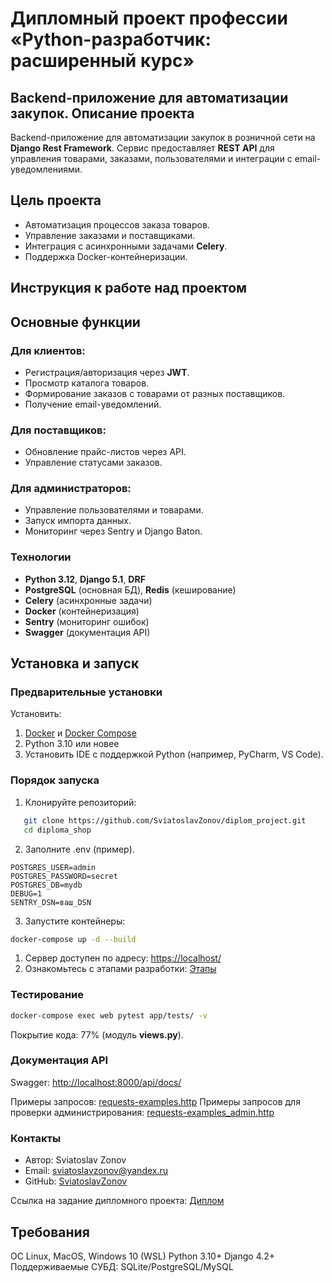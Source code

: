 
# Дипломный проект профессии «Python-разработчик: расширенный курс»

## Backend-приложение для автоматизации закупок. Описание проекта
Backend-приложение для автоматизации закупок в розничной сети на **Django Rest Framework**. Сервис предоставляет **REST API** для управления товарами, заказами, пользователями и интеграции с email-уведомлениями.

## Цель проекта
- Автоматизация процессов заказа товаров.
- Управление заказами и поставщиками.
- Интеграция с асинхронными задачами **Celery**.
- Поддержка Docker-контейнеризации.

## Инструкция к работе над проектом

## Основные функции
### Для клиентов:
- Регистрация/авторизация через **JWT**.
- Просмотр каталога товаров.
- Формирование заказов с товарами от разных поставщиков.
- Получение email-уведомлений.

### Для поставщиков:
- Обновление прайс-листов через API.
- Управление статусами заказов.

### Для администраторов:
- Управление пользователями и товарами.
- Запуск импорта данных.
- Мониторинг через Sentry и Django Baton.

### Технологии
- **Python 3.12**, **Django 5.1**, **DRF**
- **PostgreSQL** (основная БД), **Redis** (кеширование)
- **Celery** (асинхронные задачи)
- **Docker** (контейнеризация)
- **Sentry** (мониторинг ошибок)
- **Swagger** (документация API)

## Установка и запуск
### Предварительные установки
Установить:
1. [Docker](https://www.docker.com/) и [Docker Compose](https://docs.docker.com/compose/install/)
2. Python 3.10 или новее
3. Установить IDE с поддержкой Python (например, PyCharm, VS Code).

### Порядок запуска

1. Клонируйте репозиторий:
```bash
   git clone https://github.com/SviatoslavZonov/diplom_project.git
   cd diploma_shop
```

2. Заполните .env (пример).

```.env
POSTGRES_USER=admin
POSTGRES_PASSWORD=secret
POSTGRES_DB=mydb
DEBUG=1
SENTRY_DSN=ваш_DSN
```
3. Запустите контейнеры:
```bash
docker-compose up -d --build
```
1. Сервер доступен по адресу: [https://localhost/](http://localhost:8000)
2. Ознакомьтесь с этапами разработки: [Этапы](https://github.com/netology-code/python-final-diplom/DEVELOPMENT_STAGES.md)

### Тестирование
```bash
docker-compose exec web pytest app/tests/ -v
```
Покрытие кода: 77% (модуль **views.py**).

### Документация API
Swagger: [http://localhost:8000/api/docs/](http://localhost:8000/api/docs/)

Примеры запросов: [requests-examples.http](https://github.com/SviatoslavZonov/diplom_project/blob/main/app/requests-examples.http)
Примеры запросов для проверки администрирования: [requests-examples_admin.http](https://github.com/SviatoslavZonov/diplom_project/blob/main/app/requests-examples_admin.http)

### Контакты
- Автор: Sviatoslav Zonov
- Email: sviatoslavzonov@yandex.ru
- GitHub: [SviatoslavZonov](khttps://github.com/SviatoslavZonov)

Ссылка на задание дипломного проекта: [Диплом](https://github.com/netology-code/python-final-diplom)

## Требования
ОС Linux, MacOS, Windows 10 (WSL)
Python 3.10+
Django 4.2+
Поддерживаемые СУБД: SQLite/PostgreSQL/MySQL
